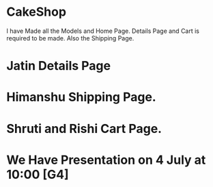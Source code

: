 # CakeShop

I have Made all the Models and Home Page.
Details Page and Cart is required to be made.
Also the Shipping Page.
# Jatin Details Page
# Himanshu Shipping Page.
# Shruti and Rishi Cart Page.

# We Have Presentation on 4 July at 10:00  [G4]
